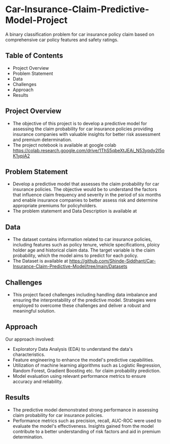 # Car-Insurance-Claim-Predictive-Model-Project
A binary classification problem for car insurance policy claim based on comprehensive car policy features and safety ratings.

## Table of Contents
- Project Overview
- Problem Statement
- Data
- Challenges
- Approach
- Results

## Project Overview
- The objective of this project is to develop a predictive model for assessing the claim probability for car insurance policies providing insurance companies with valuable insights for better risk assessment and premium determination.
- The project notebook is available at google colab https://colab.research.google.com/drive/1ThS5qbeXtJEAi_N53ypdy2I5oK1ypiA2

## Problem Statement
- Develop a predictive model that assesses the claim probability for car insurance policies. The objective would be to understand the factors that influence claim frequency and severity in the period of six months and enable insurance companies to better assess risk and determine appropriate premiums for policyholders.
- The problem statement and Data Description is available at

## Data
- The dataset contains information related to car insurance policies, including features such as policy tenure, vehicle specifications, ploicy holder age and historical claim data. The target variable is the claim probability, which the model aims to predict for each policy.
- The Dataset is available at https://github.com/Shinde-Siddhant/Car-Insurance-Claim-Predictive-Model/tree/main/Datasets

## Challenges
- This project faced challenges including handling data imbalance and ensuring the interpretability of the predictive model. Strategies were employed to overcome these challenges and deliver a robust and meaningful solution.

## Approach
Our approach involved:
- Exploratory Data Analysis (EDA) to understand the data's characteristics.
- Feature engineering to enhance the model's predictive capabilities.
- Utilization of machine learning algorithms such as Logistic Regression, Random Forest, Gradient Boosting etc. for claim probability prediction.
- Model evaluation using relevant performance metrics to ensure accuracy and reliability.

## Results
- The predictive model demonstrated strong performance in assessing claim probability for car insurance policies. 
- Performance metrics such as precision, recall, AUC-ROC were used to evaluate the model's effectiveness. Insights gained from the model contribute to a better understanding of risk factors and aid in premium determination.







